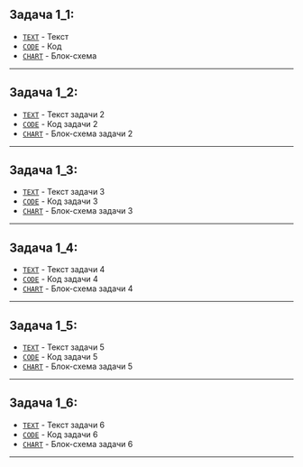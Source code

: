 ## Задача 1_1:
- [`TEXT`](./TASK_1_1/Task_data.md) - Текст
- [`CODE`](./TASK_1_1/Program.cs) - Код
- [`CHART`](./TASK_1_1/CHART.png) - Блок-схема
---
## Задача 1_2:
- [`TEXT`](./TASK_1_2/Task_data.md) - Текст задачи 2
- [`CODE`](./TASK_1_2/Program.cs) - Код задачи 2
- [`CHART`](./TASK_1_2/CHART.png) - Блок-схема задачи 2
---
## Задача 1_3:
- [`TEXT`](./TASK_1_3/Task_data.md) - Текст задачи 3
- [`CODE`](./TASK_1_3/Program.cs) - Код задачи 3
- [`CHART`](./TASK_1_3/CHART.png) - Блок-схема задачи 3
---
## Задача 1_4:
- [`TEXT`](./TASK_1_4/Task_data.md) - Текст задачи 4
- [`CODE`](./TASK_1_4/Program.cs) - Код задачи 4
- [`CHART`](./TASK_1_4/CHART.png) - Блок-схема задачи 4
---
## Задача 1_5:
- [`TEXT`](./TASK_1_5/Task_data.md) - Текст задачи 5
- [`CODE`](./TASK_1_5/Program.cs) - Код задачи 5
- [`CHART`](./TASK_1_5/CHART.png) - Блок-схема задачи 5
---
## Задача 1_6:
- [`TEXT`](./TASK_1_6/Task_data.md) - Текст задачи 6
- [`CODE`](./TASK_1_6/Program.cs) - Код задачи 6
- [`CHART`](./TASK_1_6/CHART.png) - Блок-схема задачи 6
---